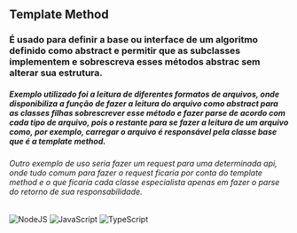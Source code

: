 ## Template Method

### É usado para definir a base ou interface de um algoritmo definido como abstract e permitir que as subclasses implementem e sobrescreva esses métodos abstrac sem alterar sua estrutura.

##### Exemplo utilizado foi a leitura de diferentes formatos de arquivos, onde disponibiliza a função de fazer a leitura do arquivo como abstract para as classes filhas sobrescrever esse método e fazer parse de acordo com cada tipo de arquivo, pois o restante para se fazer a leitura de um arquivo como, por exemplo, carregar o arquivo é responsável pela classe base que é a template method.

###### Outro exemplo de uso seria fazer um request para uma determinada api, onde tudo comum para fazer o request ficaria por conta do template method e o que ficaria cada classe especialista apenas em fazer o parse do retorno de sua responsabilidade.

![NodeJS](https://img.shields.io/badge/node.js-6DA55F?style=for-the-badge&logo=node.js&logoColor=white)
![JavaScript](https://img.shields.io/badge/JavaScript-F7DF1E?style=for-the-badge&logo=javascript&logoColor=black)
![TypeScript](https://img.shields.io/badge/TypeScript-007ACC?style=for-the-badge&logo=typescript&logoColor=white)
